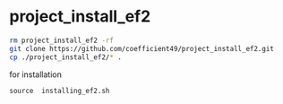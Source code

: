 # project_install_ef2

```bash
rm project_install_ef2 -rf
git clone https://github.com/coefficient49/project_install_ef2.git
cp ./project_install_ef2/* .
```
for installation

```
source  installing_ef2.sh
```
